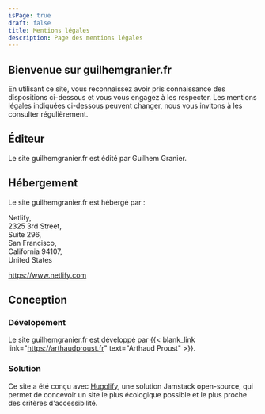 ```yaml
---
isPage: true
draft: false
title: Mentions légales
description: Page des mentions légales
---
```

## Bienvenue sur guilhemgranier.fr

En utilisant ce site, vous reconnaissez avoir pris connaissance des dispositions ci-dessous et vous vous engagez à les respecter. Les mentions légales indiquées ci-dessous peuvent changer, nous vous invitons à les consulter régulièrement.

## Éditeur

Le site guilhemgranier.fr est édité par Guilhem Granier.

## Hébergement

Le site guilhemgranier.fr est hébergé par :

Netlify,\
2325 3rd Street, \
Suite 296, \
San Francisco, \
California 94107, \
United States

https://www.netlify.com

## Conception

### Dévelopement
Le site guilhemgranier.fr est développé par {{< blank_link link="https://arthaudproust.fr" text="Arthaud Proust" >}}.

### Solution
Ce site a été conçu avec [Hugolify](https://www.hugolify.io), une solution Jamstack open-source, qui permet de concevoir un site le plus écologique possible et le plus proche des critères d'accessibilité.
